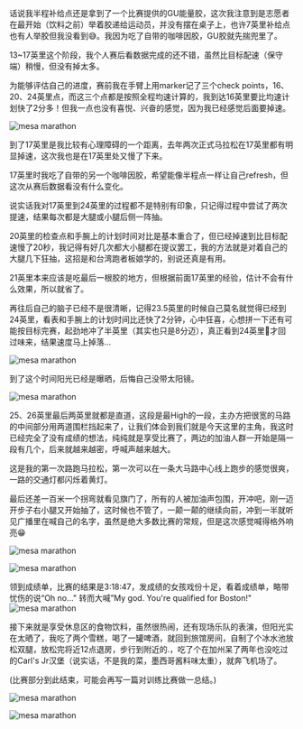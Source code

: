 
话说我半程补给点还是拿到了一个比赛提供的GU能量胶，这次我注意到是志愿者在最开始（饮料之前）举着胶递给运动员，并没有摆在桌子上，也许7英里补给点也有人举胶但我没看到😅。我因为吃了自带的咖啡因胶，GU胶就先揣兜里了。

13~17英里这个阶段，我个人赛后看数据完成的还不错，虽然比目标配速（保守端）稍慢，但没有掉太多。

为能够评估自己的进度，赛前我在手臂上用marker记了三个check points，16、20、24英里点，而这三个点都是按照全程均速计算的，我到达16英里要比均速计划快了2分多！但我一点也没有喜悦、兴奋的感觉，因为我已经感觉后面要掉速。

![mesa marathon](/img/2025-02-08-mesa-marathon/IMG_0068.jpg)

到了17英里是我比较有心理障碍的一个距离，去年两次正式马拉松在17英里都有明显掉速，这次我也是在17英里处又慢了下来。

17英里时我吃了自带的另一个咖啡因胶，希望能像半程点一样让自己refresh，但这次从赛后数据看没有什么变化。

说实话我对17英里到24英里的过程都不是特别有印象，只记得过程中尝试了两次提速，结果每次都是大腿或小腿后侧一阵抽。

20英里的检查点和手腕上的计划时间对比是基本重合了，但已经掉速到比目标配速慢了20秒，我记得有好几次都大小腿都在提议罢工，我的方法就是对着自己的大腿几下狂抽，这招是和台湾跑者板娘学的，别说还真是有用。

21英里本来应该是吃最后一根胶的地方，但根据前面17英里的经验，估计不会有什么效果，所以就省了。

再往后自己的脑子已经不是很清晰，记得23.5英里的时候自己莫名就觉得已经到24英里，看表和手腕上的计划时间比还快了2分钟，心中狂喜，心想拼一下还有可能按目标完赛，起劲地冲了半英里（其实也只是8分迈），真正看到24英里🚩才回过味来，结果速度马上掉落…

![mesa marathon](/img/2025-02-08-mesa-marathon/image_29.jpg)

到了这个时间阳光已经是曝晒，后悔自己没带太阳镜。

![mesa marathon](/img/2025-02-08-mesa-marathon/image_21.jpg)

25、26英里最后两英里就都是直道，这段是最High的一段，主办方把很宽的马路的中间部分用两道围栏挡起来了，让我们体会到我们就是今天这里的主角，我这时已经完全了没有成绩的想法，纯纯就是享受比赛了，两边的加油人群一开始是隔一段有几个，后来就越来越密，呼喊声越来越大。

这是我的第一次路跑马拉松，第一次可以在一条大马路中心线上跑步的感觉很爽，一路的交通灯都闪烁着黄灯。

最后还差一百米一个拐弯就看见旗门了，所有的人被加油声包围，开冲吧，刚一迈开步子右小腿又开始抽了，这时候也不管了，一颠一颠的继续向前，冲到一半就听见广播里在喊自己的名字，虽然是绝大多数比赛的常规，但是这次感觉喊得格外响亮😁

![mesa marathon](/img/2025-02-08-mesa-marathon/image_34.jpg)

![mesa marathon](/img/2025-02-08-mesa-marathon/image_16.jpg)

领到成绩单，比赛的结果是3:18:47，发成绩的女孩戏份十足，看着成绩单，略带忧伤的说“Oh no..." 转而大喊”My god. You're qualified for Boston!"
![mesa marathon](/img/2025-02-08-mesa-marathon/IMG_0099.jpg)

接下来就是享受休息区的食物饮料，虽然很热闹，还有现场乐队的表演，但阳光实在太晒了，我吃了两个雪糕，喝了一罐啤酒，就回到旅馆房间，自制了个冰水池放松双腿，放松完将近12点退房，步行到附近的.，吃了个在加州呆了两年也没吃过的Carl's Jr汉堡（说实话，不是我的菜，墨西哥酱料味太重），就奔飞机场了。

(比赛部分到此结束，可能会再写一篇对训练比赛做一总结。)

![mesa marathon](/img/2025-02-08-mesa-marathon/IMG_0103.jpg)

![mesa marathon](/img/2025-02-08-mesa-marathon/IMG_0104.jpg)

